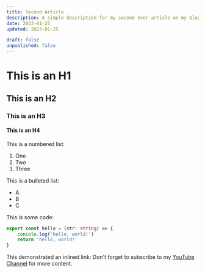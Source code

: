 ```yaml
---
title: Second Article
description: A simple description for my second ever article on my blog. Join me as we explore the world of blogging.
date: 2023-01-25
updated: 2023-01-25

draft: false
unpublished: false
---
```

# This is an H1
## This is an H2
### This is an H3
#### This is an H4

This is a numbered list:
1. One
2. Two
3. Three

This is a bulleted list:
- A
- B
- C

This is some code:
```typescript
export const hello = (str: string) => {
    console.log('hello, world!')
    return 'hello, world!'
}
```

This demonstrated an inlined link:
Don't forget to subscribe to my [YouTube Channel](https://youtube.com/@huntabyte) for more content.
